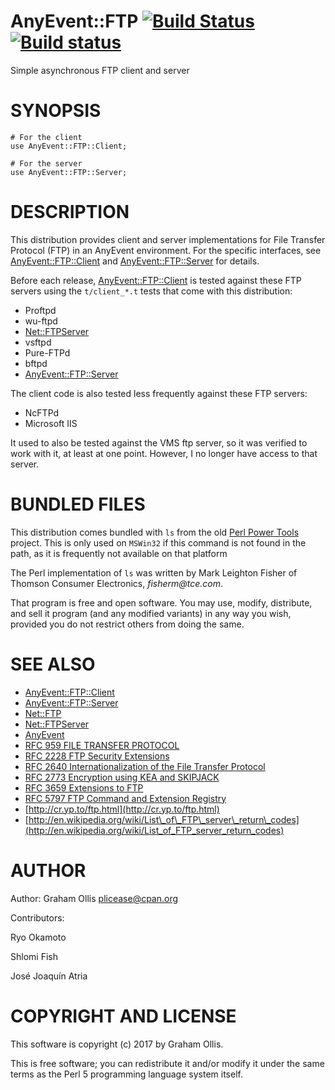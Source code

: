 # AnyEvent::FTP [![Build Status](https://secure.travis-ci.org/plicease/AnyEvent-FTP.png)](http://travis-ci.org/plicease/AnyEvent-FTP) [![Build status](https://ci.appveyor.com/api/projects/status/xba362o7re2fw037/branch/master?svg=true)](https://ci.appveyor.com/project/plicease/AnyEvent-FTP/branch/master)

Simple asynchronous FTP client and server

# SYNOPSIS

    # For the client
    use AnyEvent::FTP::Client;

    # For the server
    use AnyEvent::FTP::Server;

# DESCRIPTION

This distribution provides client and server implementations for
File Transfer Protocol (FTP) in an AnyEvent environment.  For the
specific interfaces, see [AnyEvent::FTP::Client](https://metacpan.org/pod/AnyEvent::FTP::Client) and [AnyEvent::FTP::Server](https://metacpan.org/pod/AnyEvent::FTP::Server)
for details.

Before each release, [AnyEvent::FTP::Client](https://metacpan.org/pod/AnyEvent::FTP::Client) is tested against these FTP servers
using the `t/client_*.t` tests that come with this distribution:

- Proftpd
- wu-ftpd
- [Net::FTPServer](https://metacpan.org/pod/Net::FTPServer)
- vsftpd
- Pure-FTPd
- bftpd
- [AnyEvent::FTP::Server](https://metacpan.org/pod/AnyEvent::FTP::Server)

The client code is also tested less frequently against these FTP servers:

- NcFTPd
- Microsoft IIS

It used to also be tested against the VMS ftp server, so it was verified to
work with it, at least at one point. However, I no longer have access to that
server.

# BUNDLED FILES

This distribution comes bundled with `ls` from the old
[Perl Power Tools](https://metacpan.org/release/ppt) project.
This is only used on `MSWin32` if this command is not found in
the path, as it is frequently not available on that platform

The Perl implementation of `ls`
was written by Mark Leighton Fisher of Thomson Consumer Electronics,
_fisherm@tce.com_.

That program is free and open software. You may use, modify,
distribute, and sell it program (and any modified variants) in any
way you wish, provided you do not restrict others from doing the same.

# SEE ALSO

- [AnyEvent::FTP::Client](https://metacpan.org/pod/AnyEvent::FTP::Client)
- [AnyEvent::FTP::Server](https://metacpan.org/pod/AnyEvent::FTP::Server)
- [Net::FTP](https://metacpan.org/pod/Net::FTP)
- [Net::FTPServer](https://metacpan.org/pod/Net::FTPServer)
- [AnyEvent](https://metacpan.org/pod/AnyEvent)
- [RFC 959 FILE TRANSFER PROTOCOL](http://tools.ietf.org/html/rfc959)
- [RFC 2228 FTP Security Extensions](http://tools.ietf.org/html/rfc2228)
- [RFC 2640 Internationalization of the File Transfer Protocol](http://tools.ietf.org/html/rfc2640)
- [RFC 2773 Encryption using KEA and SKIPJACK](http://tools.ietf.org/html/rfc2773)
- [RFC 3659 Extensions to FTP](http://tools.ietf.org/html/rfc3659)
- [RFC 5797 FTP Command and Extension Registry](http://tools.ietf.org/html/rfc5797)
- [http://cr.yp.to/ftp.html](http://cr.yp.to/ftp.html)
- [http://en.wikipedia.org/wiki/List\_of\_FTP\_server\_return\_codes](http://en.wikipedia.org/wiki/List_of_FTP_server_return_codes)

# AUTHOR

Author: Graham Ollis <plicease@cpan.org>

Contributors:

Ryo Okamoto

Shlomi Fish

José Joaquín Atria

# COPYRIGHT AND LICENSE

This software is copyright (c) 2017 by Graham Ollis.

This is free software; you can redistribute it and/or modify it under
the same terms as the Perl 5 programming language system itself.
